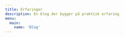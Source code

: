 ```yaml
---
title: Erfaringer
description: En blog der bygger på praktisk erfaring
menu:
  main:
    name: 'Blog'
---
```

